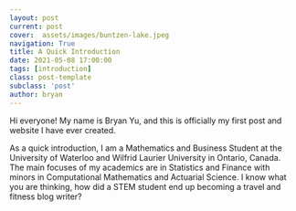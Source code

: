 ```yaml
---
layout: post
current: post
cover:  assets/images/buntzen-lake.jpeg
navigation: True
title: A Quick Introduction
date: 2021-05-08 17:00:00
tags: [introduction]
class: post-template
subclass: 'post'
author: bryan
---
```


Hi everyone! My name is Bryan Yu, and this is officially my first post and website I have ever created.

As a quick introduction, I am a Mathematics and Business Student at the University of Waterloo and Wilfrid Laurier University in Ontario, Canada. The main focuses of my academics are in Statistics and Finance with minors in Computational Mathematics and Actuarial Science. I know what you are thinking, how did a STEM student end up becoming a travel and fitness blog writer? 
